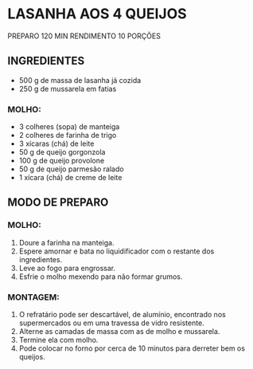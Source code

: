 # LASANHA AOS 4 QUEIJOS

PREPARO 120 MIN                                          RENDIMENTO 10 PORÇÕES

## INGREDIENTES

- 500 g de massa de lasanha já cozida
- 250 g de mussarela em fatias

### MOLHO:

- 3 colheres (sopa) de manteiga
- 2 colheres de farinha de trigo
- 3 xícaras (chá) de leite
- 50 g de queijo gorgonzola
- 100 g de queijo provolone
- 50 g de queijo parmesão ralado
- 1 xícara (chá) de creme de leite

## MODO DE PREPARO

### MOLHO:

1. Doure a farinha na manteiga.
2. Espere amornar e bata no liquidificador com o restante dos ingredientes.
3. Leve ao fogo para engrossar.
4. Esfrie o molho mexendo para não formar grumos.

### MONTAGEM:

1. O refratário pode ser descartável, de alumínio, encontrado nos supermercados ou em uma travessa de vidro resistente.
2. Alterne as camadas de massa com as de molho e mussarela.
3. Termine ela com molho.
4. Pode colocar no forno por cerca de 10 minutos para derreter bem os queijos.

